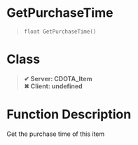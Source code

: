 # GetPurchaseTime
> `float GetPurchaseTime()`
# Class
> __✔ Server: CDOTA_Item__  
> __✖ Client: undefined__  
# Function Description
Get the purchase time of this item
